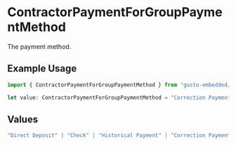 # ContractorPaymentForGroupPaymentMethod

The payment method.

## Example Usage

```typescript
import { ContractorPaymentForGroupPaymentMethod } from "gusto-embedded/models/components";

let value: ContractorPaymentForGroupPaymentMethod = "Correction Payment";
```

## Values

```typescript
"Direct Deposit" | "Check" | "Historical Payment" | "Correction Payment"
```